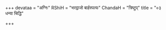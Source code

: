 +++
devataa = "अग्निः"
RShiH = "भरद्वाजो बार्हस्पत्यः"
ChandaH = "त्रिष्टुप्"
title = "०३ धन्या चिद्धि"

+++

